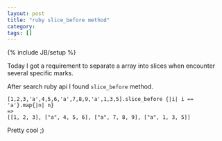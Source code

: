 ```yaml
---
layout: post
title: "ruby slice_before method"
category:
tags: []
---
```

{% include JB/setup %}

Today I got a requirement to separate a array into slices when encounter several specific marks.

After search ruby api I found `slice_before` method.

```
[1,2,3,'a',4,5,6,'a',7,8,9,'a',1,3,5].slice_before {|i| i == 'a'}.map{|n| n}
=>
[[1, 2, 3], ["a", 4, 5, 6], ["a", 7, 8, 9], ["a", 1, 3, 5]]
```

Pretty cool ;)

